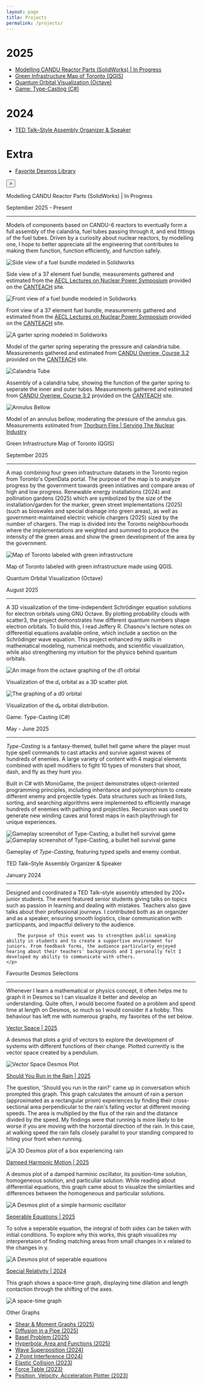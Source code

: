 ```yaml
---
layout: page
title: Projects
permalink: /projects/
---
```

<div class="proj-sidebar" id="sideBar">
<h1>2025</h1>
<ul>
<li><a href="#MOD04">Modelling CANDU Reactor Parts (SolidWorks) | In Progress</a></li>
<li><a href="#GRE03">Green Infrastructure Map of Toronto (QGIS)</a></li>
<li><a href="#QUA02">Quantum Orbital Visualization (Octave)</a></li>
<li><a href="#TYP01">Game: Type-Casting (C#)</a></li>
</ul>
<h1>2024</h1>
<ul>
<li><a href="#TED00">TED Talk–Style Assembly Organizer & Speaker</a></li>
</ul>
<h1>Extra</h1>
<ul>
<li><a href="#DES000">Favorite Desmos Library</a></li>
</ul>
</div>

<button class="proj-sidebar-btn" id="sideBarBtn" type="button" onclick="toggleSideBar()">></button>

<div class="target-anchor" id="MOD04"></div>
<div class="project-card">
    <p class="project-title">Modelling CANDU Reactor Parts (SolidWorks) | In Progress</p>
    <p class="project-date">September 2025 - Present</p>
    <hr class="solid">
    <p class="project-description">
    Models of components based on CANDU-6 reactors to eventually form a full assembly of the calandria, fuel tubes passing through it, and end fittings of the fuel tubes. Driven by a curiosity about nuclear reactors, by modelling one, I hope to better appreciate all the engineering that contributes to making them function, function efficiently, and function safely.</p>
    <div class = "slideshow-container">
        <div class = "slide0">
            <img src="/burchardtang.github.io/images/Projects/CANDU/FuelBundleSide.png" alt="Side view of a fuel bundle modeled in Solidworks" onclick="shiftSlide(1,0)">
            <p class="project-img-caption">Side view of a 37 element fuel bundle, measurements gathered and estimated from the <a href="https://canteach.candu.org/Content%20Library/19720114.pdf#search=19720114" target="_blank">AECL Lectures on Nuclear Power Symposium</a> provided on the <a href="https://canteach.candu.org/Pages/Home.aspx" target="_blank">CANTEACH</a> site.</p>
        </div>
        <div class = "slide0">
            <img src="/burchardtang.github.io/images/Projects/CANDU/FuelBundleFront.png" alt="Front view of a fuel bundle modeled in Solidworks" onclick="shiftSlide(1,0)">
            <p class="project-img-caption">Front view of a 37 element fuel bundle, measurements gathered and estimated from the <a href="https://canteach.candu.org/Content%20Library/19720114.pdf#search=19720114" target="_blank">AECL Lectures on Nuclear Power Symposium</a> provided on the <a href="https://canteach.candu.org/Pages/Home.aspx" target="_blank">CANTEACH</a> site.</p>
        </div>
        <div class = "slide0">
            <img src="/burchardtang.github.io/images/Projects/CANDU/GarterSpring.png" alt="A garter spring modeled in Solidworks" onclick="shiftSlide(1,0)">
            <p class="project-img-caption">Model of the garter spring seperating the pressure and calandria tube. Measurements gathered and estimated from <a href="https://canteach.candu.org/Content%20Library/20044210.pdf?" target="_blank">CANDU Overiew, Course 3.2</a> provided on the <a href="https://canteach.candu.org/Pages/Home.aspx" target="_blank">CANTEACH</a> site.</p>
        </div>
        <div class = "slide0">
            <img src="/burchardtang.github.io/images/Projects/CANDU/CalandriaTube.png" alt="Calandria Tube" onclick="shiftSlide(1,0)">
            <p class="project-img-caption">Assembly of a calandria tube, showing the function of the garter spring to seperate the inner and outer tubes. Measurements gathered and estimated from <a href="https://canteach.candu.org/Content%20Library/20044210.pdf?" target="_blank">CANDU Overiew, Course 3.2</a> provided on the <a href="https://canteach.candu.org/Pages/Home.aspx" target="_blank">CANTEACH</a> site.</p>
        </div>
        <div class = "slide0">
            <img src="/burchardtang.github.io/images/Projects/CANDU/AnnulusBellow.png" alt="Annulus Bellow" onclick="shiftSlide(1,0)">
            <p class="project-img-caption">Model of an annulus bellow, moderating the pressure of the annulus gas. Measurements estimated from <a href="https://thorburnflex.com/pdf/Metallic%20Bellows-2014.pdf" target="_blank">Thorburn Flex | Serving The Nuclear Industry</a></p>
        </div>
    </div>
    <div class="full-slider-bar">
        <a><span class="slider-bar0" style="width:18%;" onclick="setSlide(0,0)"></span></a>
        <a><span class="slider-bar0" style="width:18%;" onclick="setSlide(1,0)"></span></a>
        <a><span class="slider-bar0" style="width:18%;" onclick="setSlide(2,0)"></span></a>
        <a><span class="slider-bar0" style="width:18%;" onclick="setSlide(3,0)"></span></a>
        <a><span class="slider-bar0" style="width:18%;" onclick="setSlide(4,0)"></span></a>
    </div>
</div>

<div class="target-anchor" id="GRE03"></div>
<div class="project-card">
    <p class="project-title">Green Infrastructure Map of Toronto (QGIS)</p>
    <p class="project-date">September 2025</p>
    <hr class="solid">
    <p class="project-description">
A map combining four green infrastructure datasets in the Toronto region from Toronto's OpenData portal. The purpose of the map is to analyze progress by the government towards green initiatives and compare areas of high and low progress. Renewable energy installations (2024) and pollination gardens (2025) which are symbolized by the size of the installation/garden for the marker, green street implementations (2025) (such as bioswales and special drainage into green areas), as well as government-maintained electric vehicle chargers (2025) sized by the number of chargers. The map is divided into the Toronto neighbourhoods where the implementations are weighted and summed to produce the intensity of the green areas and show the green development of the area by the government.</p>
    <img class="project-img" src="/burchardtang.github.io/images/Projects/TorontoGreenMap.png" alt="Map of Toronto labeled with green infrastructure">
    <p class="project-img-caption">Map of Toronto labeled with green infrastructure made using QGIS.</p>
</div>

<div class="target-anchor" id="QUA02"></div>
<div class="project-card">
    <p class="project-title">Quantum Orbital Visualization (Octave)</p>
    <p class="project-date">August 2025</p>
    <hr class="solid">
    <p class="project-description">
A 3D visualization of the time-independent Schrödinger equation solutions for electron orbitals using GNU Octave. By plotting probability clouds with scatter3, the project demonstrates how different quantum numbers shape electron orbitals. To build this, I read Jeffery R. Chasnov's lecture notes on differential equations available online, which include a section on the Schrödinger wave equation. This project enhanced my skills in mathematical modeling, numerical methods, and scientific visualization, while also strengthening my intuition for the physics behind quantum orbitals.</p>
    <img class="project-img" src="/burchardtang.github.io/images/Projects/Orbital322.png" alt="An image from the octave graphing of the d1 orbital">
    <p class="project-img-caption">Visualization of the <em>d₁</em> orbital as a 3D scatter plot.</p>
    <img class="project-img" src="/burchardtang.github.io/images/Projects/Orbital320.png" alt="The graphing of a d0 orbital">
    <p class="project-img-caption">Visualization of the <em>d₀</em> orbital distribution.</p>
</div>

<div class="target-anchor" id="TYP01"></div>
<div class="project-card">
    <p class="project-title">Game: Type-Casting (C#)</p>
    <p class="project-date">May - June 2025</p>
    <hr class="solid">
    <p class="project-description">
        <em>Type-Casting</em> is a fantasy-themed, bullet hell game where the player must type spell commands to cast attacks and survive against waves of hundreds of enemies. A large variety of content with 4 magical elements combined with spell modifiers to fight 10 types of monsters that shoot, dash, and fly as they hunt you. 
    </p>
    <p class="project-description">
        Built in C# with MonoGame, the project demonstrates object-oriented programming principles, including inheritance and polymorphism to create different enemy and projectile types. 
        Data structures such as linked lists, sorting, and searching algorithms were implemented to efficiently manage hundreds of enemies with pathing and projectiles. Recursion was used to generate new winding caves and forest maps in each playthrough for unique experiences.
    </p>
    <img class="project-img" src="/burchardtang.github.io/images/Projects/TypeCasting.png" alt="Gameplay screenshot of Type-Casting, a bullet hell survival game">
    <img class="project-img" src="/burchardtang.github.io/images/Projects/TypeCastingClip1.gif" alt="Gameplay screenshot of Type-Casting, a bullet hell survival game">
    <p class="project-img-caption">Gameplay of <em>Type-Casting</em>, featuring typed spells and enemy combat.</p>
</div>

<div class="project-card" id="TED00">
    <p class="project-title">TED Talk–Style Assembly Organizer & Speaker</p>
    <p class="project-date">January 2024</p>
    <hr class="solid">
    <p class="project-description">
        Designed and coordinated a TED Talk–style assembly attended by 200+ junior students. The event featured senior students giving talks on topics such as passion in learning and dealing with mistakes. Teachers also gave talks about their professional journeys. I contributed both as an organizer and as a speaker, ensuring smooth logistics, clear communication with participants, and impactful delivery to the audience. 
        
        The purpose of this event was to strengthen public speaking ability in students and to create a supportive environment for juniors. From feedback forms, the audience particularly enjoyed hearing about their teachers' backgrounds and I personally felt I developed my ability to communicate with others.
    </p>
</div>

<div class="project-card" id="DES000">
    <p class="project-title">Favourite Desmos Selections</p>
    <hr class="solid">
    <p>Whenever I learn a mathematical or physics concept, it often helps me to graph it in Desmos so I can visualize it better and develop an understanding. Quite often, I would become fixated on a problem and spend time at length on Desmos, so much so I would consider it a hobby. This behaviour has left me with numerous graphs, my favorites of the set below. </p>
    <div class = "slideshow-container">
        <div class = "slide1">
            <p class="project-subheader"><a href="https://www.desmos.com/calculator/tpzhddcu80">Vector Space | 2025</a></p>
            <p>
            A desmos that plots a grid of vectors to explore the development of systems with different functions of their change. Plotted currently is the vector space created by a pendulum.
            </p>
            <img class="project-img" src="/burchardtang.github.io/images/Projects/Desmos/VectorSpace.png" alt="Vector Space Desmos Plot" onclick="shiftSlide(1,1)">
        </div>
        <div class = "slide1">
            <p class="project-subheader"><a href="https://www.desmos.com/calculator/tpzhddcu80">Should You Run in the Rain | 2025</a></p>
            <p>
            The question, 'Should you run in the rain?' came up in conversation which prompted this graph. This graph calculates the amount of rain a person (approximated as a rectangular prism) experiences by finding their cross-sectional area perpendicular to the rain's falling vector at different moving speeds. The area is multiplied by the flux of the rain and the distance divided by the speed. 
            My findings were that running is more likely to be worse if you are moving with the horzontal direction of the rain. In this case, at walking speed the rain falls closely parallel to your standing compared to hiting your front when running. 
            </p>
            <img class="project-img" src="/burchardtang.github.io/images/Projects/Desmos/RunningInRain.png" alt="A 3D Desmos plot of a box experiencing rain" onclick="shiftSlide(1,1)">
        </div>
        <div class = "slide1">
            <p class="project-subheader"><a href="https://www.desmos.com/calculator/i8wiubnz6w">Damped Harmonic Motion | 2025</a></p>
            <p>
            A desmos plot of a damped harminic oscillator, its position-time solution, homogeneous solution, and particullar solution. While reading about differential equations, this graph came about to visualize the similarities and differences between the homogeneous and particular solutions.
            </p>
            <img class="project-img" src="/burchardtang.github.io/images/Projects/Desmos/DampedHarmonic.png" alt="A Desmos plot of a simple harmonic oscillator" onclick="shiftSlide(1,1)">
        </div>
        <div class = "slide1">
            <p class="project-subheader"><a href="https://www.desmos.com/calculator/yvvkidm9vk">Seperable Equations | 2025</a></p>
            <p>
            To solve a seperable equation, the integral of both sides can be taken with initial conditions. To explore why this works, this graph visualizes my interperetaion of finding matching areas from small changes in x related to the changes in y. 
            </p>
            <img class="project-img" src="/burchardtang.github.io/images/Projects/Desmos/SepEq.png" alt="A Desmos plot of seperable equations" onclick="shiftSlide(1,1)" onclick="shiftSlide(1,1)">
        </div>
        <div class = "slide1">
            <p class="project-subheader"><a href="https://www.desmos.com/calculator/yvvkidm9vk">Special Relativity | 2024</a></p>
            <p>
            This graph shows a space-time graph, displaying time dilation and length contaction through the shifting of the axes.
            </p>
            <img class="project-img" src="/burchardtang.github.io/images/Projects/Desmos/SpecRel.png" alt="A space-time graph" onclick="shiftSlide(1,1)">
        </div>
        <div class = "slide1">
            <p class="project-subheader">Other Graphs</p>
            <ul class="desmos-list">
                <li><a href="https://www.desmos.com/calculator/uaijvkihbv">Shear & Moment Graphs (2025)</a></li>
                <li><a href="https://www.desmos.com/calculator/jt5kysqedc">Diffusion in a Pipe (2025)</a></li>
                <li><a href="https://www.desmos.com/calculator/j1sruluy4z">Basel Problem (2025)</a></li>
                <li><a href="https://www.desmos.com/calculator/v9fi4cxcnn">Hyperbola: Area and  Functions (2025)</a></li>
                <li><a href="https://www.desmos.com/calculator/50d69d7459">Wave Superposition (2024)</a></li>
                <li><a href="https://www.desmos.com/calculator/e2c9b5c936">2 Point Interference (2024)</a></li>
                <li><a href="https://www.desmos.com/calculator/40363e8ff2">Elastic Collision (2023)</a></li>
                <li><a href="https://www.desmos.com/calculator/b59702af21">Force Table (2023)</a></li>
                <li><a href="https://www.desmos.com/calculator/c0c5e7cdf1">Position, Velocity, Acceleration Plotter (2023)</a></li>
            </ul>
        </div>
    </div>
    <div class="full-slider-bar">
        <a><span class="slider-bar1" style="width:14%;" onclick="setSlide(0,1)"></span></a>
        <a><span class="slider-bar1" style="width:14%;" onclick="setSlide(1,1)"></span></a>
        <a><span class="slider-bar1" style="width:14%;" onclick="setSlide(2,1)"></span></a>
        <a><span class="slider-bar1" style="width:14%;" onclick="setSlide(3,1)"></span></a>
        <a><span class="slider-bar1" style="width:14%;" onclick="setSlide(4,1)"></span></a>
        <a><span class="slider-bar1" style="width:14%;" onclick="setSlide(5,1)"></span></a>
    </div>
</div>

<script>
    setSlide(0,0);
    setSlide(0,1);

    let open = true;
    let bar = document.getElementById("sideBar");
    let btn = document.getElementById("sideBarBtn");

    function toggleSideBar(){
        open = !open;
        if (open){
            bar.classList.remove("closed");
            btn.classList.remove("closed");
        }
        else{
            bar.classList.add("closed");
            btn.classList.add("closed");
        }
    }

    toggleSideBar();
</script>  
